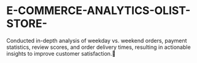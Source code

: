 # E-COMMERCE-ANALYTICS-OLIST-STORE-
Conducted in-depth analysis of weekday vs. weekend orders, payment statistics, review scores, and order delivery times, resulting in actionable insights to improve customer satisfaction. 
